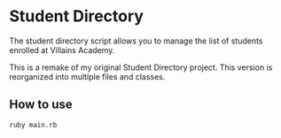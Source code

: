 # Student Directory #

The student directory script allows you to manage the list of students enrolled at Villains Academy.

This is a remake of my original Student Directory project. This version is reorganized into multiple files and classes.

## How to use ##

```shell
ruby main.rb
```
